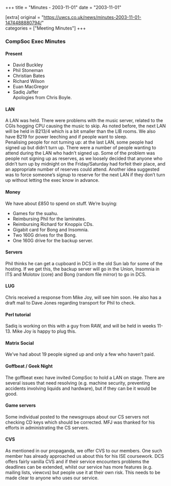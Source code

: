 +++
title = "Minutes - 2003-11-01"
date = "2003-11-01"

[extra]
original = "https://uwcs.co.uk/news/minutes-2003-11-01-1474488880794/"    
categories = ["Meeting Minutes"]
+++

### CompSoc Exec Minutes

#### Present

  - David Buckley
  - Phil Stoneman
  - Christian Bates
  - Richard Wilson
  - Euan MacGregor
  - Sadiq Jaffer  
    Apologies from Chris Boyle.

#### LAN

A LAN was held. There were problems with the music server, related to the CGIs hogging CPU causing the music to skip. As noted before, the next LAN will be held in B213/4 which is a bit smaller than the LIB rooms. We also have B219 for power leeching and if people want to sleep.  
Penalising people for not turning up: at the last LAN, some people had signed up but didn’t turn up. There were a number of people wanting to attend during the LAN who hadn’t signed up. Some of the problem was people not signing up as reserves, as we loosely decided that anyone who didn’t turn up by midnight on the Friday/Saturday had forfeit their place, and an appropriate number of reserves could attend. Another idea suggested was to force someone’s signup to reserve for the next LAN if they don’t turn up without letting the exec know in advance.

#### Money

We have about £850 to spend on stuff. We’re buying:

  - Games for the suahu.
  - Reimbursing Phil for the laminates.
  - Reimbursing Richard for Knoppix CDs.
  - Gigabit card for Bong and Insomnia.
  - Two 160G drives for the Bong.
  - One 160G drive for the backup server.

#### Servers

Phil thinks he can get a cupboard in DCS in the old Sun lab for some of the hosting. If we get this, the backup server will go in the Union, Insomnia in ITS and Molotov (core) and Bong (random file mirror) to go in DCS.

#### LUG

Chris received a response from Mike Joy, will see him soon. He also has a draft mail to Dave Jones regarding transport for Phil to check.

#### Perl tutorial

Sadiq is working on this with a guy from RAW, and will be held in weeks 11-13. Mike Joy is happy to plug this.

#### Matrix Social

We’ve had about 19 people signed up and only a few who haven’t paid.

#### Goffbeat / Geek Night

The goffbeat exec have invited CompSoc to hold a LAN on stage. There are several issues that need resolving (e.g. machine security, preventing accidents involving liquids and hardware), but if they can be it would be good.

#### Game servers

Some individual posted to the newsgroups about our CS servers not checking CD keys which should be corrected. MFJ was thanked for his efforts in administrating the CS servers.

#### CVS

As mentioned in our propaganda, we offer CVS to our members. One such member has already approached us about this for his ISE coursework. DCS offers fairly vanilla CVS and if their service encounters problems the deadlines can be extended, whilst our service has more features (e.g. mailing lists, viewcvs) but people use it at their own risk. This needs to be made clear to anyone who uses our service.
